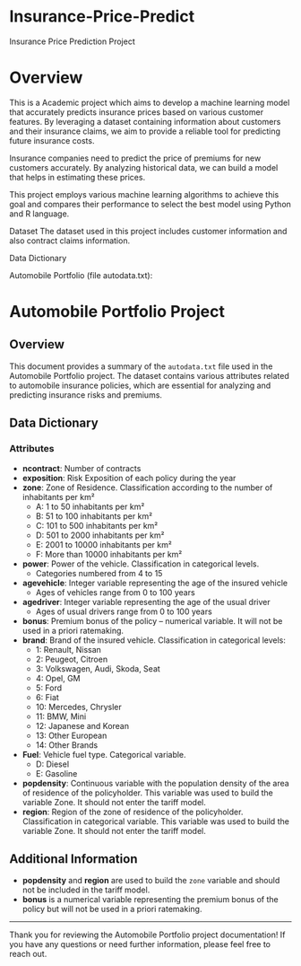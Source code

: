 # Insurance-Price-Predict


Insurance Price Prediction Project

# Overview

This is a Academic project which aims to develop a machine learning model that accurately predicts insurance prices based on various customer features. By leveraging a dataset containing information about customers and their insurance claims, we aim to provide a reliable tool for predicting future insurance costs.

Insurance companies need to predict the price of premiums for new customers accurately. By analyzing historical data, we can build a model that helps in estimating these prices.

This project employs various machine learning algorithms to achieve this goal and compares their performance to select the best model using Python and R language.



Dataset
The dataset used in this project includes customer information and also contract claims information.

Data Dictionary

Automobile Portfolio (file autodata.txt):
# Automobile Portfolio Project

## Overview

This document provides a summary of the `autodata.txt` file used in the Automobile Portfolio project. The dataset contains various attributes related to automobile insurance policies, which are essential for analyzing and predicting insurance risks and premiums.

## Data Dictionary

### Attributes

- **ncontract**: Number of contracts
- **exposition**: Risk Exposition of each policy during the year
- **zone**: Zone of Residence. Classification according to the number of inhabitants per km²
  - A: 1 to 50 inhabitants per km²
  - B: 51 to 100 inhabitants per km²
  - C: 101 to 500 inhabitants per km²
  - D: 501 to 2000 inhabitants per km²
  - E: 2001 to 10000 inhabitants per km²
  - F: More than 10000 inhabitants per km²
- **power**: Power of the vehicle. Classification in categorical levels.
  - Categories numbered from 4 to 15
- **agevehicle**: Integer variable representing the age of the insured vehicle
  - Ages of vehicles range from 0 to 100 years
- **agedriver**: Integer variable representing the age of the usual driver
  - Ages of usual drivers range from 0 to 100 years
- **bonus**: Premium bonus of the policy – numerical variable. It will not be used in a priori ratemaking.
- **brand**: Brand of the insured vehicle. Classification in categorical levels:
  - 1: Renault, Nissan
  - 2: Peugeot, Citroen
  - 3: Volkswagen, Audi, Skoda, Seat
  - 4: Opel, GM
  - 5: Ford
  - 6: Fiat
  - 10: Mercedes, Chrysler
  - 11: BMW, Mini
  - 12: Japanese and Korean
  - 13: Other European
  - 14: Other Brands
- **Fuel**: Vehicle fuel type. Categorical variable.
  - D: Diesel
  - E: Gasoline
- **popdensity**: Continuous variable with the population density of the area of residence of the policyholder. This variable was used to build the variable Zone. It should not enter the tariff model.
- **region**: Region of the zone of residence of the policyholder. Classification in categorical variable. This variable was used to build the variable Zone. It should not enter the tariff model.

## Additional Information

- **popdensity** and **region** are used to build the `zone` variable and should not be included in the tariff model.
- **bonus** is a numerical variable representing the premium bonus of the policy but will not be used in a priori ratemaking.

---

Thank you for reviewing the Automobile Portfolio project documentation! If you have any questions or need further information, please feel free to reach out.
